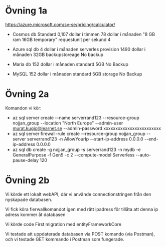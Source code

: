# Övning 1a

https://azure.microsoft.com/sv-se/pricing/calculator/

* Cosmos db Standard 0,107 dollar i timmen 78 dollar i månaden "8 GB ram  16GB temporary" requestunit per sekund 4

* Azure sql db 4 dollar i månaden serverles provision 1490 dollar i månaden 32GB backupstoreage No backup

* Maria db 152 dollar i månaden standard 5GB No Backup

* MySQL 152 dollar i månaden standard 5GB storage No Backup



# Övning 2a

Komandon vi kör:

* az sql server create --name serverrand123 --resource-group nojjan_group --location "North Europe" --admin-user murat.kugic@learnet.se --admin-password xxxxxxxxxxxxxxxxxxxxxxxx
* az sql server firewall-rule create --resource-group nojjan_group --server serverrand123 -n AllowYourIp --start-ip-address 0.0.0.0 --end-ip-address 0.0.0.0
* az sql db create -g nojjan_group -s serverrand123 -n mydb -e GeneralPurpose -f Gen5 -c 2 --compute-model Serverless --auto-pause-delay 120

# Övning 2b

Vi körde ett lokalt webAPI, där vi använde connectionstringen från den nyskapade databasen.

Vi fick köra fierwallkomandot igen med rätt ipadress för tillåta att denna ip adress kommer åt databasen 

Vi körde code First migration med entityFrameworkCore 

Vi testade att uppdaterade databasen via POST komando (via Postman), och vi testade GET kommando i Postman som fungerade.













